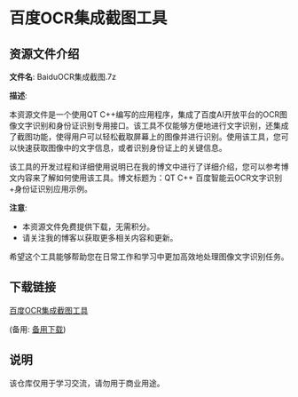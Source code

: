 # 百度OCR集成截图工具

## 资源文件介绍

**文件名**: BaiduOCR集成截图.7z

**描述**: 

本资源文件是一个使用QT C++编写的应用程序，集成了百度AI开放平台的OCR图像文字识别和身份证识别专用接口。该工具不仅能够方便地进行文字识别，还集成了截图功能，使得用户可以轻松截取屏幕上的图像并进行识别。使用该工具，您可以快速获取图像中的文字信息，或者识别身份证上的关键信息。

该工具的开发过程和详细使用说明已在我的博文中进行了详细介绍，您可以参考博文内容来了解如何使用该工具。博文标题为：QT C++ 百度智能云OCR文字识别+身份证识别应用示例。

**注意**: 

- 本资源文件免费提供下载，无需积分。
- 请关注我的博客以获取更多相关内容和更新。

希望这个工具能够帮助您在日常工作和学习中更加高效地处理图像文字识别任务。

## 下载链接
[百度OCR集成截图工具](https://pan.quark.cn/s/c417f156d079) 

(备用: [备用下载](https://pan.baidu.com/s/1zyYkrVbDHp6FcpolCTDk1g?pwd=1234))

## 说明

该仓库仅用于学习交流，请勿用于商业用途。
